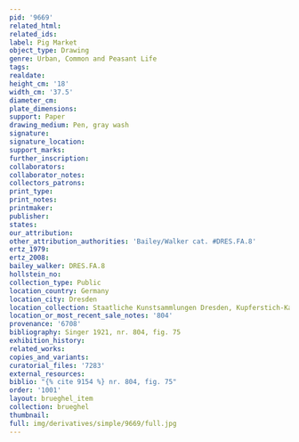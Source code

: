 ```yaml
---
pid: '9669'
related_html: 
related_ids: 
label: Pig Market
object_type: Drawing
genre: Urban, Common and Peasant Life
tags: 
realdate: 
height_cm: '18'
width_cm: '37.5'
diameter_cm: 
plate_dimensions: 
support: Paper
drawing_medium: Pen, gray wash
signature: 
signature_location: 
support_marks: 
further_inscription: 
collaborators: 
collaborator_notes: 
collectors_patrons: 
print_type: 
print_notes: 
printmaker: 
publisher: 
states: 
our_attribution: 
other_attribution_authorities: 'Bailey/Walker cat. #DRES.FA.8'
ertz_1979: 
ertz_2008: 
bailey_walker: DRES.FA.8
hollstein_no: 
collection_type: Public
location_country: Germany
location_city: Dresden
location_collection: Staatliche Kunstsammlungen Dresden, Kupferstich-Kabinett
location_or_most_recent_sale_notes: '804'
provenance: '6708'
bibliography: Singer 1921, nr. 804, fig. 75
exhibition_history: 
related_works: 
copies_and_variants: 
curatorial_files: '7283'
external_resources: 
biblio: "{% cite 9154 %} nr. 804, fig. 75"
order: '1001'
layout: brueghel_item
collection: brueghel
thumbnail: 
full: img/derivatives/simple/9669/full.jpg
---
```

